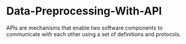 # Data-Preprocessing-With-API
APIs are mechanisms that enable two software components to communicate with each other using a set of definitions and protocols.
